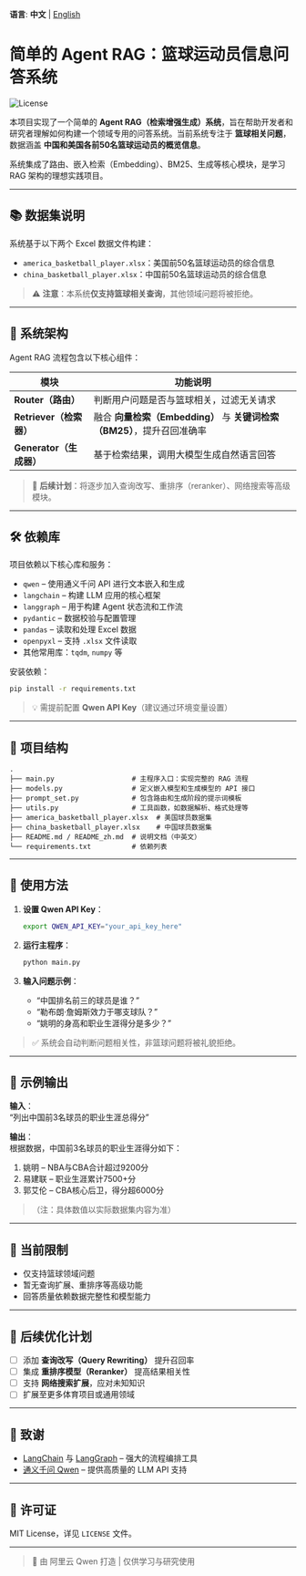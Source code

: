  **语言**: **中文** | [English](readme.md)
# 简单的 Agent RAG：篮球运动员信息问答系统

![License](https://img.shields.io/badge/license-MIT-blue.svg)

本项目实现了一个简单的 **Agent RAG（检索增强生成）系统**，旨在帮助开发者和研究者理解如何构建一个领域专用的问答系统。当前系统专注于 **篮球相关问题**，数据涵盖 **中国和美国各前50名篮球运动员的概览信息**。

系统集成了路由、嵌入检索（Embedding）、BM25、生成等核心模块，是学习 RAG 架构的理想实践项目。

---

## 📚 数据集说明

系统基于以下两个 Excel 数据文件构建：

- `america_basketball_player.xlsx`：美国前50名篮球运动员的综合信息
- `china_basketball_player.xlsx`：中国前50名篮球运动员的综合信息

> ⚠️ **注意**：本系统**仅支持篮球相关查询**，其他领域问题将被拒绝。

---

## 🧱 系统架构

Agent RAG 流程包含以下核心组件：

| 模块       | 功能说明 |
|------------|--------|
| **Router（路由）** | 判断用户问题是否与篮球相关，过滤无关请求 |
| **Retriever（检索器）** | 融合 **向量检索（Embedding）** 与 **关键词检索（BM25）**，提升召回准确率 |
| **Generator（生成器）** | 基于检索结果，调用大模型生成自然语言回答 |

> 🔧 **后续计划**：将逐步加入查询改写、重排序（reranker）、网络搜索等高级模块。

---

## 🛠️ 依赖库

项目依赖以下核心库和服务：

- `qwen` – 使用通义千问 API 进行文本嵌入和生成
- `langchain` – 构建 LLM 应用的核心框架
- `langgraph` – 用于构建 Agent 状态流和工作流
- `pydantic` – 数据校验与配置管理
- `pandas` – 读取和处理 Excel 数据
- `openpyxl` – 支持 `.xlsx` 文件读取
- 其他常用库：`tqdm`, `numpy` 等

安装依赖：
```bash
pip install -r requirements.txt
```

> 💡 需提前配置 **Qwen API Key**（建议通过环境变量设置）

---

## 📁 项目结构

```
.
├── main.py                   # 主程序入口：实现完整的 RAG 流程
├── models.py                 # 定义嵌入模型和生成模型的 API 接口
├── prompt_set.py             # 包含路由和生成阶段的提示词模板
├── utils.py                  # 工具函数，如数据解析、格式处理等
├── america_basketball_player.xlsx  # 美国球员数据集
├── china_basketball_player.xlsx    # 中国球员数据集
├── README.md / README_zh.md  # 说明文档（中英文）
└── requirements.txt          # 依赖列表
```

---

## 🚀 使用方法

1. **设置 Qwen API Key**：
   ```bash
   export QWEN_API_KEY="your_api_key_here"
   ```

2. **运行主程序**：
   ```bash
   python main.py
   ```

3. **输入问题示例**：
   - “中国排名前三的球员是谁？”
   - “勒布朗·詹姆斯效力于哪支球队？”
   - “姚明的身高和职业生涯得分是多少？”

> ✅ 系统会自动判断问题相关性，非篮球问题将被礼貌拒绝。

---

## 🧪 示例输出

**输入**：  
“列出中国前3名球员的职业生涯总得分”

**输出**：  
根据数据，中国前3名球员的职业生涯得分如下：  
1. 姚明 – NBA与CBA合计超过9200分  
2. 易建联 – 职业生涯累计7500+分  
3. 郭艾伦 – CBA核心后卫，得分超6000分  

> （注：具体数值以实际数据集内容为准）

---

## 📌 当前限制

- 仅支持篮球领域问题
- 暂无查询扩展、重排序等高级功能
- 回答质量依赖数据完整性和模型能力

---

## 🌟 后续优化计划

- [ ] 添加 **查询改写（Query Rewriting）** 提升召回率
- [ ] 集成 **重排序模型（Reranker）** 提高结果相关性
- [ ] 支持 **网络搜索扩展**，应对未知知识
- [ ] 扩展至更多体育项目或通用领域

---

## 🙌 致谢

- [LangChain](https://langchain.com) 与 [LangGraph](https://langchain-ai.github.io/langgraph/) – 强大的流程编排工具
- [通义千问 Qwen](https://qwen.ai) – 提供高质量的 LLM API 支持

---

## 📄 许可证

MIT License，详见 `LICENSE` 文件。

---

> 🤖 由 阿里云 Qwen 打造 | 仅供学习与研究使用
